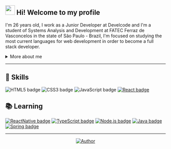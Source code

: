 ## <img src="https://media.giphy.com/media/hvRJCLFzcasrR4ia7z/giphy.gif" width="30px"> Hi! Welcome to my profile

I'm 26 years old, I work as a Junior Developer at Develcode and I'm a student of Systems Analysis and Development at FATEC Ferraz de Vasconcelos in the state of São Paulo - Brazil, I'm focused on studying the most current languages for web development in order to become a full stack developer.

<details>
<summary>More about me</summary>

I have experience in the industrial market as a machine operator, being responsible for programming the cutting of parts at the beginning of the production line of almost 100 people.

I also worked with automation, having already developed a patented and automated product, a process for making industrial sewing machines, triggering cuts to separate parts in 0.7 milliseconds with embedded programming in C and C ++, boosting production and avoiding waste of materials.

</details>

---

## 📌 Skills

![HTML5 badge](https://img.shields.io/badge/-HTML5-E34F26?style=flat-square&logo=HTML5&logoColor=white)
![CSS3 badge](https://img.shields.io/badge/-CSS3-1572B6?style=flat-square&logo=CSS3&logoColor=white)
![JavaScript badge](https://img.shields.io/badge/-JavaScript-F29400?style=flat-square&logo=javascript&logoColor=white)
[![React badge](https://img.shields.io/badge/-ReactJS-13B5EA?style=flat-square&logo=react&logoColor=white&link=https://reactjs.org)](https://reactjs.org)

## 📚 Learning

[![ReactNative badge](https://img.shields.io/badge/-React_Native-563D7C?style=flat-square&logo=react&logoColor=white&link=https://reactnative.dev)](https://reactnative.dev)
[![TypeScript badge](https://img.shields.io/badge/-TypeScript-3178C6?style=flat-square&logo=typescript&logoColor=white&link=https://reactnative.dev)](https://reactnative.dev)
[![Node.js badge](https://img.shields.io/badge/-Node.js-339933?style=flat-square&logo=node.js&logoColor=white&link=https://nodejs.org/en/)](https://nodejs.org/en/)
[![Java badge](https://img.shields.io/badge/-JAVA-007396?style=flat-square&logo=java&logoColor=white&link=https://www.java.com)](https://www.java.com)
[![Spring badge](https://img.shields.io/badge/-Spring_Boot-6DB33F?style=flat-square&logo=spring&logoColor=white&link=https://spring.io/projects/spring-boot)](https://spring.io/projects/spring-boot)

---

<div align="center">
  
[![Author](.github/author.svg)](https://www.linkedin.com/in/rafaelfachinelli/)

</div>
